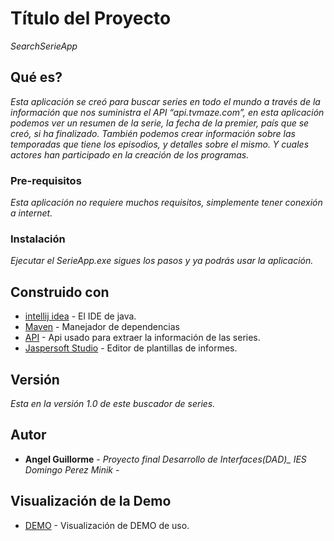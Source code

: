 # Título del Proyecto

_SearchSerieApp_

## Qué es?

_Esta aplicación se creó para buscar series en todo el mundo a través de la información que nos suministra el API “api.tvmaze.com”, en esta aplicación podemos ver un resumen de la serie, la fecha de la premier, país que se creó, si ha finalizado. También podemos crear información sobre las temporadas que tiene los episodios, y detalles sobre el mismo. Y cuales actores han participado en la creación de los programas._

### Pre-requisitos 

_Esta aplicación no requiere muchos requisitos, simplemente tener conexión a internet._


### Instalación 

_Ejecutar el SerieApp.exe sigues los pasos y ya podrás usar la aplicación._


## Construido con 

* [intellij idea]( https://www.jetbrains.com/idea/?fromMenu) - El IDE de java.
* [Maven](https://maven.apache.org/) - Manejador de dependencias
* [API](http://www.tvmaze.com/) - Api usado para extraer la información de las series.
* [Jaspersoft Studio](https://community.jaspersoft.com/project/jaspersoft-studio) - Editor de plantillas de informes. 

## Versión 

_Esta en la versión 1.0 de este buscador de series._

## Autor
 
* **Angel Guillorme** - *Proyecto final Desarrollo de Interfaces(DAD)_ IES Domingo Perez Minik* - 

## Visualización de la Demo

* [DEMO](https://www.youtube.com/watch?v=-4bLP42wT6E&feature=youtu.be) - Visualización de DEMO de uso. 
